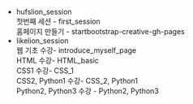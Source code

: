 * hufslion_session  
  첫번째 세션 - first_session  
  홈페이지 만들기 - startbootstrap-creative-gh-pages  
* likelion_session  
  웹 기초 수강- introduce_myself_page  
  HTML 수강- HTML_basic  
  CSS1 수강- CSS_1  
  CSS2, Python1 수강- CSS_2, Python1  
  Python2, Python3 수강 - Python2, Python3
